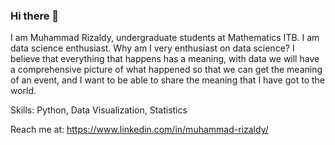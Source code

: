 ### Hi there 👋

I am Muhammad Rizaldy, undergraduate students at Mathematics ITB. I am data science enthusiast. Why am I very enthusiast on data science? I believe that everything that happens has a meaning, with data we will have a comprehensive picture of what happened so that we can get the meaning of an event, and I want to be able to share the meaning that I have got to the world.

Skills: Python, Data Visualization, Statistics

Reach me at: https://www.linkedin.com/in/muhammad-rizaldy/
